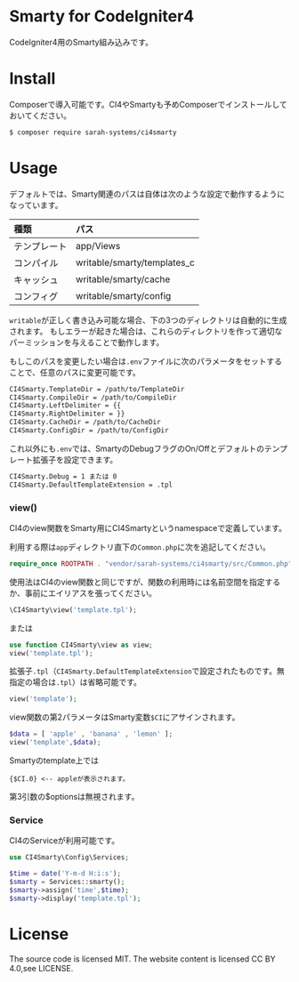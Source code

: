 # Smarty for CodeIgniter4

CodeIgniter4用のSmarty組み込みです。

# Install

Composerで導入可能です。CI4やSmartyも予めComposerでインストールしておいてください。

```bash
$ composer require sarah-systems/ci4smarty
```

# Usage

デフォルトでは、Smarty関連のパスは自体は次のような設定で動作するようになっています。

| 種類         | パス                        |
|:-------------|:----------------------------|
| テンプレート | app/Views                   |
| コンパイル   | writable/smarty/templates_c |
| キャッシュ   | writable/smarty/cache       |
| コンフィグ   | writable/smarty/config      |

`writable`が正しく書き込み可能な場合、下の3つのディレクトリは自動的に生成されます。
もしエラーが起きた場合は、これらのディレクトリを作って適切なパーミッションを与えることで動作します。

もしこのパスを変更したい場合は`.env`ファイルに次のパラメータをセットすることで、任意のパスに変更可能です。

```bash
CI4Smarty.TemplateDir = /path/to/TemplateDir
CI4Smarty.CompileDir = /path/to/CompileDir
CI4Smarty.LeftDelimiter = {{
CI4Smarty.RightDelimiter = }}
CI4Smarty.CacheDir = /path/to/CacheDir
CI4Smarty.ConfigDir = /path/to/ConfigDir
```

これ以外にも`.env`では、SmartyのDebugフラグのOn/Offとデフォルトのテンプレート拡張子を設定できます。

```bash
CI4Smarty.Debug = 1 または 0
CI4Smarty.DefaultTemplateExtension = .tpl
```

### view()
CI4のview関数をSmarty用にCI4Smartyというnamespaceで定義しています。

利用する際は`app`ディレクトリ直下の`Common.php`に次を追記してください。

```php
require_once ROOTPATH . "vendor/sarah-systems/ci4smarty/src/Common.php";
```

使用法はCI4のview関数と同じですが、関数の利用時には名前空間を指定するか、事前にエイリアスを張ってください。

```php
\CI4Smarty\view('template.tpl');
```

または

```php
use function CI4Smarty\view as view;
view('template.tpl');
```


拡張子`.tpl`（`CI4Smarty.DefaultTemplateExtension`で設定されたものです。無指定の場合は`.tpl`）は省略可能です。

```php
view('template');
```

view関数の第2パラメータはSmarty変数`$CI`にアサインされます。

```php
$data = [ 'apple' , 'banana' , 'lemon' ];
view('template',$data);
```

Smartyのtemplate上では
```smarty
{$CI.0} <-- appleが表示されます。
```

第3引数の$optionsは無視されます。

### Service

CI4のServiceが利用可能です。

```php
use CI4Smarty\Config\Services;

$time = date('Y-m-d H:i:s');
$smarty = Services::smarty();
$smarty->assign('time',$time);
$smarty->display('template.tpl');
```

# License
The source code is licensed MIT. The website content is licensed CC BY 4.0,see LICENSE.